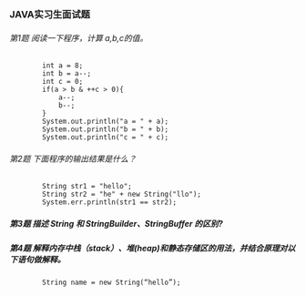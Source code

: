 ### JAVA实习生面试题

###### 第1题 阅读一下程序，计算 a,b,c的值。
```
        int a = 8;
        int b = a--;
        int c = 0;
        if(a > b & ++c > 0){
            a--;
            b--;
        }
        System.out.println("a = " + a);
        System.out.println("b = " + b);
        System.out.println("c = " + c);
```
###### 第2题 下面程序的输出结果是什么？
```
        String str1 = "hello";
        String str2 = "he" + new String("llo");
        System.err.println(str1 == str2);  
```
##### 第3题  描述 String 和 StringBuilder、StringBuffer 的区别?



##### 第4题 解释内存中栈（stack）、堆(heap)和静态存储区的用法，并结合原理对以下语句做解释。
```
        String name = new String(“hello”);
```

